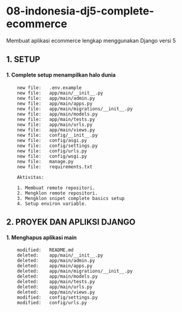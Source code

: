 # 08-indonesia-dj5-complete-ecommerce
Membuat aplikasi ecommerce lengkap menggunakan Django versi 5


## 1. SETUP

#### 1. Complete setup menampilkan halo dunia

        new file:   .env.example
        new file:   app/main/__init__.py
        new file:   app/main/admin.py
        new file:   app/main/apps.py
        new file:   app/main/migrations/__init__.py
        new file:   app/main/models.py
        new file:   app/main/tests.py
        new file:   app/main/urls.py
        new file:   app/main/views.py
        new file:   config/__init__.py
        new file:   config/asgi.py
        new file:   config/settings.py
        new file:   config/urls.py
        new file:   config/wsgi.py
        new file:   manage.py
        new file:   requirements.txt

        Aktivitas:

        1. Membuat remote repositori.
        2. Mengklon remote repositori.
        3. Mengklon snipet complete basics setup
        4. Setup environ variable.


## 2. PROYEK DAN APLIKSI DJANGO

#### 1. Menghapus aplikasi main

        modified:   README.md
        deleted:    app/main/__init__.py
        deleted:    app/main/admin.py
        deleted:    app/main/apps.py
        deleted:    app/main/migrations/__init__.py
        deleted:    app/main/models.py
        deleted:    app/main/tests.py
        deleted:    app/main/urls.py
        deleted:    app/main/views.py
        modified:   config/settings.py
        modified:   config/urls.py